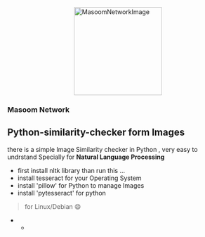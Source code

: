 <div style="display:flex;justify-content:center;"  >
<img alt="MasoomNetworkImage" src="https://lh3.googleusercontent.com/p/AF1QipOI7WW5FtaeY9fEjt0Nn7CIKbF57BSv5qmds_Rk=w1080-h608-p-no-v0" height="200" >
</div>
  

### Masoom Network

## Python-similarity-checker form Images
there is a simple Image Similarity checker in Python , very easy to undrstand 
Specially for **Natural Language Processing**  

- first install nltk library than run this ...
- install tesseract for your Operating System
- install 'pillow' for Python to manage Images
- install 'pytesseract' for python 

> for Linux/Debian 😄
- -
```pip3 install pytesseract pillow
```
